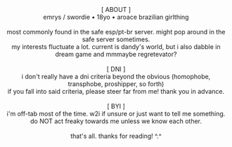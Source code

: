 <center>[ ABOUT ]
	<br>emrys / swordie &bull; 18yo &bull; aroace brazilian girlthing
	<br>
	<br>most commonly found in the safe esp/pt-br server. might pop around in the safe server sometimes.
	<br>my interests fluctuate a lot. current is dandy&#39;s world, but i also dabble in dream game and mmmaybe regretevator?
	<br>
	<br>[ DNI ]
	<br>i don&#39;t really have a dni criteria beyond the obvious (homophobe, transphobe, proshipper, so forth)
	<br>if you fall into said criteria, please steer far from me! thank you in advance.
	<br>
	<br>[ BYI ]
	<br>i&#39;m off-tab most of the time. w2i if unsure or just want to tell me something.
	<br>do NOT act freaky towards me unless we know each other.
	<br>
	<br>that's all. thanks for reading! ^.^</center>

